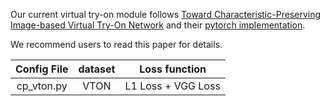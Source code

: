 Our current virtual try-on module follows [Toward Characteristic-Preserving Image-based Virtual Try-On Network](https://arxiv.org/abs/1807.07688)
and their [pytorch implementation](https://github.com/sergeywong/cp-vton).

We recommend users to read this paper for details.


|       Config File       |     dataset   |                  Loss function                    |
| :---------------------: | :-----------: | :-----------------------------------------------: |
|        cp_vton.py       |      VTON     |                L1 Loss + VGG Loss                 |
